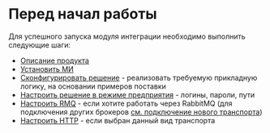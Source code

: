 # Перед начал работы

Для успешного запуска модуля интеграции необходимо выполнить следующие шаги:

- [Описание продукта](../developer_instruction/1%20dev.md)
- [Установить МИ](../admin_instruction/how_to_install_mi.md)
- [Сконфигурировать решение](../developer_instruction/2%20demo.md) - реализовать требуемую прикладную логику, на основании примеров поставки
- [Настроить решение в режиме предприятия](../admin_instruction/how_to_1c.md) - логины, пароли, пути
- [Настроить RMQ](../admin_instruction/how_to_RMQ.md) - если хотите работать через RabbitMQ (для подключения других брокеров [см. подключение нового транспорта](../developer_instruction/3%202%20new%20transport.md))
- [Настроить HTTP](../admin_instruction/how_to_HTTP.md) - если выбран данный вид транспорта